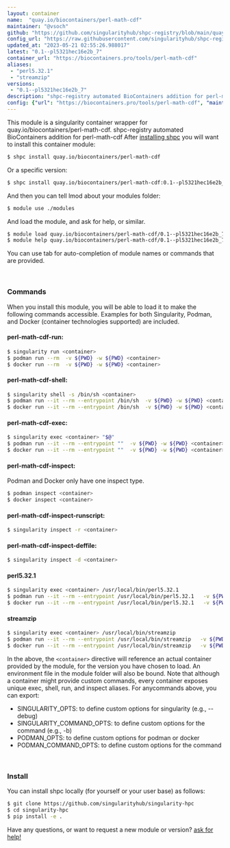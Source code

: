 ```yaml
---
layout: container
name:  "quay.io/biocontainers/perl-math-cdf"
maintainer: "@vsoch"
github: "https://github.com/singularityhub/shpc-registry/blob/main/quay.io/biocontainers/perl-math-cdf/container.yaml"
config_url: "https://raw.githubusercontent.com/singularityhub/shpc-registry/main/quay.io/biocontainers/perl-math-cdf/container.yaml"
updated_at: "2023-05-21 02:55:26.988017"
latest: "0.1--pl5321hec16e2b_7"
container_url: "https://biocontainers.pro/tools/perl-math-cdf"
aliases:
 - "perl5.32.1"
 - "streamzip"
versions:
 - "0.1--pl5321hec16e2b_7"
description: "shpc-registry automated BioContainers addition for perl-math-cdf"
config: {"url": "https://biocontainers.pro/tools/perl-math-cdf", "maintainer": "@vsoch", "description": "shpc-registry automated BioContainers addition for perl-math-cdf", "latest": {"0.1--pl5321hec16e2b_7": "sha256:73511372b587115f61bf317f1716bf4ff3377cc0c5c3b2db3e4f3a261b29d864"}, "tags": {"0.1--pl5321hec16e2b_7": "sha256:73511372b587115f61bf317f1716bf4ff3377cc0c5c3b2db3e4f3a261b29d864"}, "docker": "quay.io/biocontainers/perl-math-cdf", "aliases": {"perl5.32.1": "/usr/local/bin/perl5.32.1", "streamzip": "/usr/local/bin/streamzip"}}
---
```


This module is a singularity container wrapper for quay.io/biocontainers/perl-math-cdf.
shpc-registry automated BioContainers addition for perl-math-cdf
After [installing shpc](#install) you will want to install this container module:


```bash
$ shpc install quay.io/biocontainers/perl-math-cdf
```

Or a specific version:

```bash
$ shpc install quay.io/biocontainers/perl-math-cdf:0.1--pl5321hec16e2b_7
```

And then you can tell lmod about your modules folder:

```bash
$ module use ./modules
```

And load the module, and ask for help, or similar.

```bash
$ module load quay.io/biocontainers/perl-math-cdf/0.1--pl5321hec16e2b_7
$ module help quay.io/biocontainers/perl-math-cdf/0.1--pl5321hec16e2b_7
```

You can use tab for auto-completion of module names or commands that are provided.

<br>

### Commands

When you install this module, you will be able to load it to make the following commands accessible.
Examples for both Singularity, Podman, and Docker (container technologies supported) are included.

#### perl-math-cdf-run:

```bash
$ singularity run <container>
$ podman run --rm  -v ${PWD} -w ${PWD} <container>
$ docker run --rm  -v ${PWD} -w ${PWD} <container>
```

#### perl-math-cdf-shell:

```bash
$ singularity shell -s /bin/sh <container>
$ podman run --it --rm --entrypoint /bin/sh  -v ${PWD} -w ${PWD} <container>
$ docker run --it --rm --entrypoint /bin/sh  -v ${PWD} -w ${PWD} <container>
```

#### perl-math-cdf-exec:

```bash
$ singularity exec <container> "$@"
$ podman run --it --rm --entrypoint ""  -v ${PWD} -w ${PWD} <container> "$@"
$ docker run --it --rm --entrypoint ""  -v ${PWD} -w ${PWD} <container> "$@"
```

#### perl-math-cdf-inspect:

Podman and Docker only have one inspect type.

```bash
$ podman inspect <container>
$ docker inspect <container>
```

#### perl-math-cdf-inspect-runscript:

```bash
$ singularity inspect -r <container>
```

#### perl-math-cdf-inspect-deffile:

```bash
$ singularity inspect -d <container>
```


#### perl5.32.1

```bash
$ singularity exec <container> /usr/local/bin/perl5.32.1
$ podman run --it --rm --entrypoint /usr/local/bin/perl5.32.1   -v ${PWD} -w ${PWD} <container> -c " $@"
$ docker run --it --rm --entrypoint /usr/local/bin/perl5.32.1   -v ${PWD} -w ${PWD} <container> -c " $@"
```


#### streamzip

```bash
$ singularity exec <container> /usr/local/bin/streamzip
$ podman run --it --rm --entrypoint /usr/local/bin/streamzip   -v ${PWD} -w ${PWD} <container> -c " $@"
$ docker run --it --rm --entrypoint /usr/local/bin/streamzip   -v ${PWD} -w ${PWD} <container> -c " $@"
```



In the above, the `<container>` directive will reference an actual container provided
by the module, for the version you have chosen to load. An environment file in the
module folder will also be bound. Note that although a container
might provide custom commands, every container exposes unique exec, shell, run, and
inspect aliases. For anycommands above, you can export:

 - SINGULARITY_OPTS: to define custom options for singularity (e.g., --debug)
 - SINGULARITY_COMMAND_OPTS: to define custom options for the command (e.g., -b)
 - PODMAN_OPTS: to define custom options for podman or docker
 - PODMAN_COMMAND_OPTS: to define custom options for the command

<br>

### Install

You can install shpc locally (for yourself or your user base) as follows:

```bash
$ git clone https://github.com/singularityhub/singularity-hpc
$ cd singularity-hpc
$ pip install -e .
```

Have any questions, or want to request a new module or version? [ask for help!](https://github.com/singularityhub/singularity-hpc/issues)